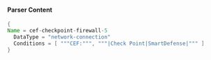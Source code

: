 #### Parser Content
```Java
{
Name = cef-checkpoint-firewall-5
  DataType = "network-connection"
  Conditions = [ """CEF:""", """|Check Point|SmartDefense|""" ]
}
```